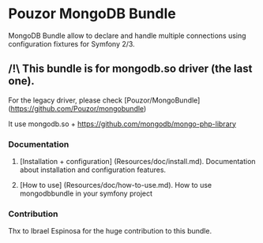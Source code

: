 Pouzor MongoDB Bundle
=================

MongoDB Bundle allow to declare and handle multiple connections using configuration fixtures for Symfony 2/3.

## /!\ This bundle is for mongodb.so driver (the last one). 
For the legacy driver, please check [Pouzor/MongoBundle] (https://github.com/Pouzor/mongobundle)

It use mongodb.so + https://github.com/mongodb/mongo-php-library

### Documentation

1.  [Installation + configuration] (Resources/doc/install.md).
    Documentation about installation and configuration features.

2.  [How to use] (Resources/doc/how-to-use.md).
    How to use mongodbbundle in your symfony project
    
    
### Contribution
    
Thx to Ibrael Espinosa for the huge contribution to this bundle.